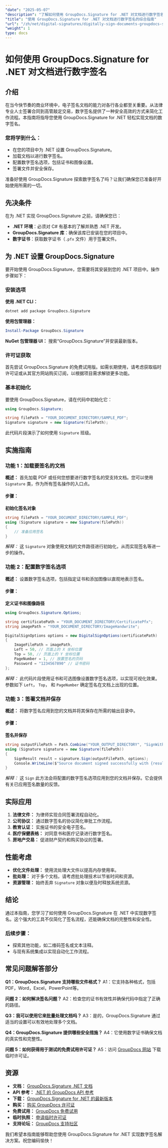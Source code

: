 ```yaml
---
"date": "2025-05-07"
"description": "了解如何使用 GroupDocs.Signature for .NET 对文档进行数字签名。使用安全高效的数字签名简化您的工作流程。"
"title": "使用 GroupDocs.Signature for .NET 对文档进行数字签名的综合指南"
"url": "/zh/net/digital-signatures/digitally-sign-documents-groupdocs-signature-net/"
"weight": 1
type: docs
---
```

# 如何使用 GroupDocs.Signature for .NET 对文档进行数字签名

## 介绍

在当今快节奏的商业环境中，电子签名文档的能力对各行各业都至关重要。从法律专业人士签署合同到高管敲定交易，数字签名提供了一种安全高效的方式来简化工作流程。本指南将指导您使用 GroupDocs.Signature for .NET 轻松实现文档的数字签名。

### 您将学到什么：
- 在您的项目中为 .NET 设置 GroupDocs.Signature。
- 加载文档以进行数字签名。
- 配置数字签名选项，包括证书和图像设置。
- 签署文件并安全保存。

准备好使用 GroupDocs.Signature 探索数字签名了吗？让我们确保您已准备好开始使用所需的一切。

## 先决条件

在为 .NET 实现 GroupDocs.Signature 之前，请确保您已：
- **.NET 环境**：必须对 C# 有基本的了解并熟悉 .NET 开发。
- **GroupDocs.Signature 库**：确保该库已安装在您的项目中。
- **数字证书**：获取数字证书（`.pfx` 文件）用于签署文件。

## 为 .NET 设置 GroupDocs.Signature

要开始使用 GroupDocs.Signature，您需要将其安装到您的 .NET 项目中。操作步骤如下：

### 安装选项
**使用 .NET CLI：**
```bash
dotnet add package GroupDocs.Signature
```

**使用包管理器：**
```powershell
Install-Package GroupDocs.Signature
```

**NuGet 包管理器 UI：** 
搜索“GroupDocs.Signature”并安装最新版本。

### 许可证获取

首先尝试 GroupDocs.Signature 的免费试用版。如需长期使用，请考虑获取临时许可证或从其官方网站购买订阅，以根据项目需求解锁更多功能。

### 基本初始化

要使用 GroupDocs.Signature，请在代码中初始化它：

```csharp
using GroupDocs.Signature;

string filePath = "YOUR_DOCUMENT_DIRECTORY/SAMPLE_PDF";
Signature signature = new Signature(filePath);
```

此代码片段演示了如何使用 `Signature` 班级。

## 实施指南

### 功能 1：加载要签名的文档

**概述：** 首先加载 PDF 或任何您想要进行数字签名的受支持文档。您可以使用 `Signature` 类，作为所有签名操作的入口点。

#### 步骤：

**初始化签名对象**

```csharp
string filePath = "YOUR_DOCUMENT_DIRECTORY/SAMPLE_PDF";
using (Signature signature = new Signature(filePath))
{
    // 准备应用签名
}
```
*解释：* 这 `Signature` 对象使用文档的文件路径进行初始化，从而实现签名等进一步的操作。

### 功能 2：配置数字签名选项

**概述：** 设置数字签名选项，包括指定证书和添加图像以直观地表示签名。

#### 步骤：

**定义证书和图像路径**

```csharp
using GroupDocs.Signature.Options;

string certificatePath = "YOUR_DOCUMENT_DIRECTORY/CertificatePfx";
string imagePath = "YOUR_DOCUMENT_DIRECTORY/ImageHandwrite";

DigitalSignOptions options = new DigitalSignOptions(certificatePath)
{
    ImageFilePath = imagePath,
    Left = 50, // 页面上的 X 坐标位置
    Top = 50, // 页面上的 Y 坐标位置
    PageNumber = 1, // 放置签名的页码
    Password = "1234567890" // 证书密码
};
```
*解释：* 此代码片段使用证书和可选图像设置数字签名选项，以实现可视化效果。参数如下 `Left`， `Top`， 和 `PageNumber` 确定签名在文档上出现的位置。

### 功能 3：签署文档并保存

**概述：** 将数字签名应用到您的文档并将其保存在所需的输出目录中。

#### 步骤：

**签名并保存**

```csharp
string outputFilePath = Path.Combine("YOUR_OUTPUT_DIRECTORY", "SignWithDigital", fileName);
using (Signature signature = new Signature(filePath))
{
    SignResult result = signature.Sign(outputFilePath, options);
    Console.WriteLine($"Source document signed successfully with {result.Succeeded.Count} signature(s).");
}
```
*解释：* 这 `Sign` 此方法会将配置的数字签名选项应用到您的文档并保存。它会提供有关已应用签名数量的反馈。

## 实际应用

1. **法律文件：** 为律师实现合同签署流程自动化。
2. **公司协议：** 通过数字签名的协议简化审批工作流程。
3. **教育认证：** 实施证书的安全电子签名。
4. **医疗保健表格：** 对同意书和医疗记录进行数字签名。
5. **房地产交易：** 促进财产契约和购买协议的签署。

## 性能考虑

- **优化文件处理：** 使用流处理大文件以提高内存使用率。
- **批处理：** 对于多个文档，请考虑批处理技术以节省时间和资源。
- **资源管理：** 始终丢弃 `Signature` 对象以便及时释放系统资源。

## 结论

通过本指南，您学习了如何使用 GroupDocs.Signature 在 .NET 中实现数字签名。这个强大的工具不仅简化了签名流程，还能确保文档的完整性和安全性。

### 后续步骤：
- 探索其他功能，如二维码签名或文本注释。
- 与现有系统集成以实现自动化工作流程。

## 常见问题解答部分

**Q1：GroupDocs.Signature 支持哪些文件格式？**
A1：它支持各种格式，包括PDF，Word，Excel，PowerPoint等。

**问题 2：如何解决签名问题？**
A2：检查您的证书有效性并确保代码中指定了正确的路径。

**Q3：我可以使用它来批量处理文档吗？**
A3：是的，GroupDocs.Signature 通过适当的设置可以有效地处理多个文档。

**Q4：GroupDocs.Signature 提供哪些安全措施？**
A4：它使用数字证书确保文档的真实性和完整性。

**问题 5：如何获得用于测试的免费试用许可证？**
A5：访问 [GroupDocs 网站](https://releases.groupdocs.com/signature/net/) 下载临时许可证。

## 资源

- **文档：** [GroupDocs.Signature .NET 文档](https://docs.groupdocs.com/signature/net/)
- **API 参考：** [.NET 的 GroupDocs API 参考](https://reference.groupdocs.com/signature/net/)
- **下载：** [GroupDocs.Signature for .NET 的最新版本](https://releases.groupdocs.com/signature/net/)
- **购买：** [购买 GroupDocs 许可证](https://purchase.groupdocs.com/buy)
- **免费试用：** [GroupDocs 免费试用](https://releases.groupdocs.com/signature/net/)
- **临时执照：** [申请临时许可证](https://purchase.groupdocs.com/temporary-license/)
- **支持论坛：** [GroupDocs 支持社区](https://forum.groupdocs.com/c/signature/)

我们希望本指南能够帮助您使用 GroupDocs.Signature for .NET 实现数字签名解决方案。祝您编码愉快！